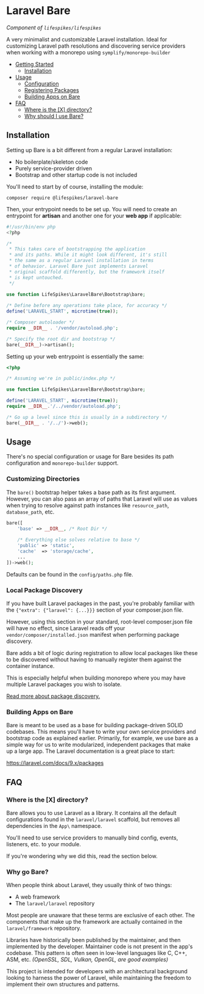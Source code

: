 # Laravel Bare
_Component of `lifespikes/lifespikes`_

A very minimalist and customizable Laravel installation. Ideal for customizing Laravel path
resolutions and discovering service providers when working with a monorepo using
`symplify/monorepo-builder`

- [Getting Started](#installation)
  - [Installation](#installation)
- [Usage](#usage)
  - [Configuration](#customizing-directories)
  - [Registering Packages](#local-package-discovery)
  - [Building Apps on Bare](#building-apps-on-bare)
- [FAQ](#faq)
  - [Where is the [X] directory?](#where-is-the-x-directory)
  - [Why should I use Bare?](#why-go-bare)

## Installation
Setting up Bare is a bit different from a regular Laravel installation:

- No boilerplate/skeleton code
- Purely service-provider driven
- Bootstrap and other startup code is not included

You'll need to start by of course, installing the module:

`composer require @lifespikes/laravel-bare`

Then, your entrypoint needs to be set up. You will need to create an entrypoint
for **artisan** and another one for your **web app** if applicable:

```php
#!/usr/bin/env php
<?php

/*
 * This takes care of bootstrapping the application
 * and its paths. While it might look different, it's still
 * the same as a regular Laravel installation in terms
 * of behavior. Laravel Bare just implements Laravel
 * original scaffold differently, but the framework itself
 * is kept untouched.
 */
 
use function LifeSpikes\LaravelBare\Bootstrap\bare;

/* Define before any operations take place, for accuracy */
define('LARAVEL_START', microtime(true));

/* Composer autoloader */
require __DIR__ . '/vendor/autoload.php';

/* Specify the root dir and bootstrap */
bare(__DIR__)->artisan();
```

Setting up your web entrypoint is essentially the same:

```php
<?php

/* Assuming we're in public/index.php */

use function LifeSpikes\LaravelBare\Bootstrap\bare;

define('LARAVEL_START', microtime(true));
require __DIR__.'/../vendor/autoload.php';

/* Go up a level since this is usually in a subdirectory */
bare(__DIR__ . '/../')->web();
```

## Usage
There's no special configuration or usage for Bare besides its path
configuration and `monorepo-builder` support.

### Customizing Directories
The `bare()` bootstrap helper takes a base path as its first argument. However,
you can also pass an array of paths that Laravel will use as values when trying
to resolve against path instances like `resource_path`, `database_path`, etc.

```php
bare([
    'base' => __DIR__, /* Root Dir */
    
    /* Everything else solves relative to base */
    'public' => 'static',
    'cache'  => 'storage/cache',
    ...
])->web();
```

Defaults can be found in the `config/paths.php` file.

### Local Package Discovery
If you have built Laravel packages in the past, you're probably familiar
with the `{"extra": {"laravel": {...}}}` section of your composer.json file.

However, using this section in your standard, root-level composer.json file
will have no effect, since Laravel reads off your `vendor/composer/installed.json`
manifest when performing package discovery.

Bare adds a bit of logic during registration to allow local packages like
these to be discovered without having to manually register them against the
container instance.

This is especially helpful when building monorepo where you may have multiple
Laravel packages you wish to isolate.

[Read more about package discovery.](https://laravel.com/docs/9.x/packages#package-discovery)

### Building Apps on Bare
Bare is meant to be used as a base for building package-driven SOLID codebases.
This means you'll have to write your own service providers and bootstrap code as
explained earlier. Primarily, for example, we use bare as a simple way for us
to write modularized, independent packages that make up a large app. The Laravel
documentation is a great place to start:

https://laravel.com/docs/9.x/packages

## FAQ

### Where is the [X] directory?
Bare allows you to use Laravel as a library. It contains all the default
configurations found in the `laravel/laravel` scaffold, but removes all dependencies
in the `App\` namespace.

You'll need to use service providers to manually bind config, events, listeners, etc.
to your module.

If you're wondering why we did this, read the section below.

### Why go Bare?
When people think about Laravel, they usually think of two things:

- A web framework
- The `laravel/laravel` repository

Most people are unaware that these terms are exclusive of each other. The
components that make up the framework are actually contained in the
`laravel/framework` repository.

Libraries have historically been published by the maintainer, and then
implemented by the developer. Maintainer code is not present in the app's
codebase. This pattern is often seen in low-level languages like C, C++,
ASM, etc. _(OpenSSL, SDL, Vulkan, OpenGL, are good examples)_

This project is intended for developers with an architectural background
looking to harness the power of Laravel, while maintaining the freedom to 
implement their own structures and patterns.
